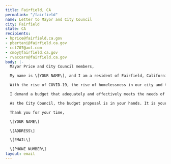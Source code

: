 ```yaml
---
title: Fairfield, CA
permalink: "/fairfield"
name: Letter to Mayor and City Council
city: Fairfield
state: CA
recipients:
- hprice@fairfield.ca.gov
- pbertani@fairfield.ca.gov
- cct707@aol.com
- cmoy@fairfield.ca.gov
- rvaccaro@fairfield.ca.gov
body: |-
  Mayor Price and City Council members,

  My name is \[YOUR NAME\], and I am a resident of Fairfield, California. This past week, our nation has been gripped by protests calling for rapid and meaningful reevaluation of the role of policing in our communities and an end to racism and anti-Blackness. After looking at the city budget for FY2019-2020, I am appalled to see that 44% of Fairfield's city budget is dedicated to funding the police department while Parks & Recreation and Community Development make up 7% and 4% respectively. I am writing to demand that the City Council adopts a budget that prioritizes community well-being and redirects funding away from the police.

  With the rise of COVID-19, the rise of homelessness in our city and the ongoing problems of access to much needed resources around mental health, healthcare, housing and violence prevention, support for communities in need is necessary now, more than ever. I demand that the City Council defund the Fairfield Police Department, which receives at least 40% of the city budget, and re-allocate those funds to programs proven to more effectively promote a safe and equitable community: community-based mental health services, substance abuse treatment services, affordable housing programs, and more.

  I demand a budget that adequately and effectively meets the needs of at-risk Fairfield residents during this trying and uncertain time, when livelihoods are on the line. I demand a budget that supports community wellbeing, rather than empowers the police.

  As the City Council, the budget proposal is in your hands. It is your duty to represent your constituents. I am urging you to completely revise the budget for the 2020-2021 fiscal year.

  Thank you for your time,

  \[YOUR NAME\]

  \[ADDRESS\]

  \[EMAIL\]

  \[PHONE NUMBER\]
layout: email
---
```


